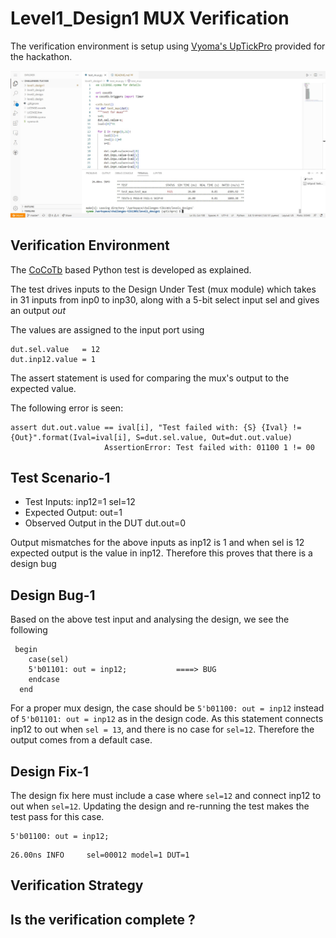 # Level1_Design1 MUX Verification

The verification environment is setup using [Vyoma's UpTickPro](https://vyomasystems.com) provided for the hackathon.

![](screenshot.png)

## Verification Environment

The [CoCoTb](https://www.cocotb.org/) based Python test is developed as explained. 

The test drives inputs to the Design Under Test (mux module) which takes in 31 inputs from inp0 to inp30, along with a 5-bit select input sel and gives an output *out*

The values are assigned to the input port using 
```
dut.sel.value   = 12
dut.inp12.value = 1
```

The assert statement is used for comparing the mux's output to the expected value.

The following error is seen:
```
assert dut.out.value == ival[i], "Test failed with: {S} {Ival} != {Out}".format(Ival=ival[i], S=dut.sel.value, Out=dut.out.value)
                     AssertionError: Test failed with: 01100 1 != 00
```
## Test Scenario-1 
- Test Inputs: inp12=1 sel=12
- Expected Output: out=1
- Observed Output in the DUT dut.out=0

Output mismatches for the above inputs as inp12 is 1 and when sel is 12 expected output is the value in inp12. 
Therefore this proves that there is a design bug

## Design Bug-1
Based on the above test input and analysing the design, we see the following

```
 begin
    case(sel)
    5'b01101: out = inp12;           ====> BUG
    endcase
  end

```
For a proper mux design, the case should be ``5'b01100: out = inp12`` instead of ``5'b01101: out = inp12`` as in the design code. As this statement connects inp12 to out when ``sel = 13``, and there is no case for ``sel=12``. Therefore the output comes from a default case.

## Design Fix-1
The design fix here must include a case where ``sel=12`` and connect inp12 to out when ``sel=12``.
Updating the design and re-running the test makes the test pass for this case.

```
5'b01100: out = inp12;
```

```
26.00ns INFO     sel=00012 model=1 DUT=1
```


## Verification Strategy

## Is the verification complete ?
